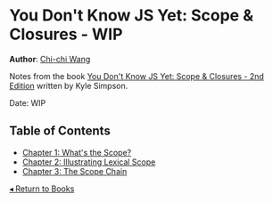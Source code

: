 # You Don't Know JS Yet: Scope & Closures - WIP
**Author**: [Chi-chi Wang](https://github.com/chichiwang)

Notes from the book [You Don't Know JS Yet: Scope & Closures - 2nd Edition](https://github.com/getify/You-Dont-Know-JS/blob/2nd-ed/scope-closures/README.md) written by Kyle Simpson.

Date: WIP

## Table of Contents
* [Chapter 1: What's the Scope?](./01/README.md)
* [Chapter 2: Illustrating Lexical Scope](./02/README.md)
* [Chapter 3: The Scope Chain](./03/README.md)

[◂ Return to Books](../README.md)
